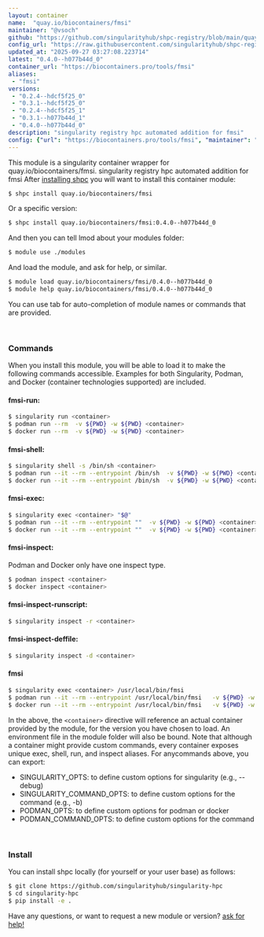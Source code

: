 ```yaml
---
layout: container
name:  "quay.io/biocontainers/fmsi"
maintainer: "@vsoch"
github: "https://github.com/singularityhub/shpc-registry/blob/main/quay.io/biocontainers/fmsi/container.yaml"
config_url: "https://raw.githubusercontent.com/singularityhub/shpc-registry/main/quay.io/biocontainers/fmsi/container.yaml"
updated_at: "2025-09-27 03:27:08.223714"
latest: "0.4.0--h077b44d_0"
container_url: "https://biocontainers.pro/tools/fmsi"
aliases:
 - "fmsi"
versions:
 - "0.2.4--hdcf5f25_0"
 - "0.3.1--hdcf5f25_0"
 - "0.2.4--hdcf5f25_1"
 - "0.3.1--h077b44d_1"
 - "0.4.0--h077b44d_0"
description: "singularity registry hpc automated addition for fmsi"
config: {"url": "https://biocontainers.pro/tools/fmsi", "maintainer": "@vsoch", "description": "singularity registry hpc automated addition for fmsi", "latest": {"0.4.0--h077b44d_0": "sha256:4c1ecaf3bb55779ce3d2b07f2107a1187af7a2a40696235e69ce7d9c92c3f24b"}, "tags": {"0.2.4--hdcf5f25_0": "sha256:4212e1972eff71367528d7efd4b107cc52a91d60e43e4a018b79798f67d2118d", "0.3.1--hdcf5f25_0": "sha256:82a74477f66d00c17ea2b7114bd6fd7d42702c179938c2d9cc6395be2bbe1be7", "0.2.4--hdcf5f25_1": "sha256:f33f6d33ce5d1bfde0ee18b79bb01bdcea9a0a9f77d86bc5f3151a2724967419", "0.3.1--h077b44d_1": "sha256:72ff5e86e89410f338db345da39d4666c1ebee47baaa4f5991024c128e7a8627", "0.4.0--h077b44d_0": "sha256:4c1ecaf3bb55779ce3d2b07f2107a1187af7a2a40696235e69ce7d9c92c3f24b"}, "docker": "quay.io/biocontainers/fmsi", "aliases": {"fmsi": "/usr/local/bin/fmsi"}}
---
```


This module is a singularity container wrapper for quay.io/biocontainers/fmsi.
singularity registry hpc automated addition for fmsi
After [installing shpc](#install) you will want to install this container module:


```bash
$ shpc install quay.io/biocontainers/fmsi
```

Or a specific version:

```bash
$ shpc install quay.io/biocontainers/fmsi:0.4.0--h077b44d_0
```

And then you can tell lmod about your modules folder:

```bash
$ module use ./modules
```

And load the module, and ask for help, or similar.

```bash
$ module load quay.io/biocontainers/fmsi/0.4.0--h077b44d_0
$ module help quay.io/biocontainers/fmsi/0.4.0--h077b44d_0
```

You can use tab for auto-completion of module names or commands that are provided.

<br>

### Commands

When you install this module, you will be able to load it to make the following commands accessible.
Examples for both Singularity, Podman, and Docker (container technologies supported) are included.

#### fmsi-run:

```bash
$ singularity run <container>
$ podman run --rm  -v ${PWD} -w ${PWD} <container>
$ docker run --rm  -v ${PWD} -w ${PWD} <container>
```

#### fmsi-shell:

```bash
$ singularity shell -s /bin/sh <container>
$ podman run --it --rm --entrypoint /bin/sh  -v ${PWD} -w ${PWD} <container>
$ docker run --it --rm --entrypoint /bin/sh  -v ${PWD} -w ${PWD} <container>
```

#### fmsi-exec:

```bash
$ singularity exec <container> "$@"
$ podman run --it --rm --entrypoint ""  -v ${PWD} -w ${PWD} <container> "$@"
$ docker run --it --rm --entrypoint ""  -v ${PWD} -w ${PWD} <container> "$@"
```

#### fmsi-inspect:

Podman and Docker only have one inspect type.

```bash
$ podman inspect <container>
$ docker inspect <container>
```

#### fmsi-inspect-runscript:

```bash
$ singularity inspect -r <container>
```

#### fmsi-inspect-deffile:

```bash
$ singularity inspect -d <container>
```


#### fmsi

```bash
$ singularity exec <container> /usr/local/bin/fmsi
$ podman run --it --rm --entrypoint /usr/local/bin/fmsi   -v ${PWD} -w ${PWD} <container> -c " $@"
$ docker run --it --rm --entrypoint /usr/local/bin/fmsi   -v ${PWD} -w ${PWD} <container> -c " $@"
```



In the above, the `<container>` directive will reference an actual container provided
by the module, for the version you have chosen to load. An environment file in the
module folder will also be bound. Note that although a container
might provide custom commands, every container exposes unique exec, shell, run, and
inspect aliases. For anycommands above, you can export:

 - SINGULARITY_OPTS: to define custom options for singularity (e.g., --debug)
 - SINGULARITY_COMMAND_OPTS: to define custom options for the command (e.g., -b)
 - PODMAN_OPTS: to define custom options for podman or docker
 - PODMAN_COMMAND_OPTS: to define custom options for the command

<br>

### Install

You can install shpc locally (for yourself or your user base) as follows:

```bash
$ git clone https://github.com/singularityhub/singularity-hpc
$ cd singularity-hpc
$ pip install -e .
```

Have any questions, or want to request a new module or version? [ask for help!](https://github.com/singularityhub/singularity-hpc/issues)